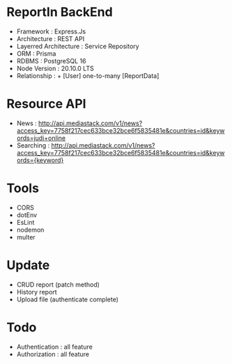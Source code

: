 # ReportIn BackEnd
+ Framework : Express.Js
+ Architecture : REST API
+ Layerred Architecture : Service Repository
+ ORM : Prisma
+ RDBMS : PostgreSQL 16
+ Node Version : 20.10.0 LTS
+ Relationship : + [User] one-to-many [ReportData]

# Resource API 
+ News : http://api.mediastack.com/v1/news?access_key=7758f217cec633bce32bce6f5835481e&countries=id&keywords=judi+online
+ Searching : http://api.mediastack.com/v1/news?access_key=7758f217cec633bce32bce6f5835481e&countries=id&keywords={keyword}

# Tools
+ CORS
+ dotEnv
+ EsLint
+ nodemon
+ multer

# Update
+ CRUD report (patch method)
+ History report
+ Upload file (authenticate complete)

# Todo
+ Authentication : all feature
+ Authorization :  all feature